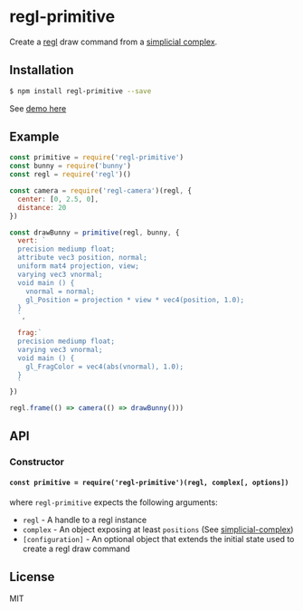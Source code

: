 regl-primitive
==============

Create a [regl](https://github.com/regl-project/regl) draw command from a
[simplicial complex](https://github.com/mikolalysenko/simplicial-complex).

## Installation

```sh
$ npm install regl-primitive --save
```

See [demo here](https://jwerle.github.io/regl-primitive/example/)

## Example

```js
const primitive = require('regl-primitive')
const bunny = require('bunny')
const regl = require('regl')()

const camera = require('regl-camera')(regl, {
  center: [0, 2.5, 0],
  distance: 20
})

const drawBunny = primitive(regl, bunny, {
  vert: `
  precision mediump float;
  attribute vec3 position, normal;
  uniform mat4 projection, view;
  varying vec3 vnormal;
  void main () {
    vnormal = normal;
    gl_Position = projection * view * vec4(position, 1.0);
  }
  `,

  frag:`
  precision mediump float;
  varying vec3 vnormal;
  void main () {
    gl_FragColor = vec4(abs(vnormal), 1.0);
  }
  `
})

regl.frame(() => camera(() => drawBunny()))
```

## API

### Constructor

#### `const primitive = require('regl-primitive')(regl, complex[, options])`

where `regl-primitive` expects the following arguments:

* `regl` - A handle to a regl instance
* `complex` - An object exposing at least `positions` (See [simplicial-complex](https://github.com/mikolalysenko/simplicial-complex))
* `[configuration]` - An optional object that extends the
  initial state used to create a regl draw command

## License

MIT
